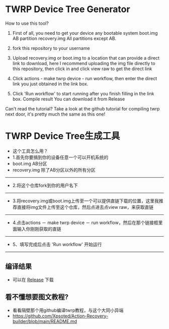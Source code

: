 # TWRP Device Tree Generator

How to use this tool?

1. First of all, you need to get your device any bootable system
boot.img AB partition
recovery.img All partitions except AB.

3. fork this repository to your username

4. Upload recovery.img or boot.img to a location that can provide a direct link to download, here I recommend uploading the img file directly to this repository, then click in and click view raw to get the direct link

5. Click actions - make twrp device - run workflow, then enter the direct link you just obtained in the link box.

6. Click 'Run workflow' to start running after you finish filling in the link box.
Compile result
You can download it from Release

Can't read the tutorial?
Take a look at the github tutorial for compiling twrp next door, it's pretty much the same as this one!



# TWRP Device Tree生成工具
- 这个工具怎么用？
- 1.首先你要搞到你的设备任意一个可以开机系统的
- boot.img AB分区 
- recovery.img 除了AB分区以外的所有分区 

-----

- 2.将这个仓库fork到你的用户名下

-----

- 3.将recovery.img或boot.img上传至一个可以提供直链下载的位置，这里我推荐直接将img文件上传至这个仓库，然后点进去点view raw，来获取直链

-----

- 4.点击actions － make twrp device － run workflow，然后在那个链接框里面输入你刚刚获取的直链

-----

 - 5、填写完成后点击 'Run workflow' 开始运行

-----
## 编译结果
- 可以在 [Release](../../releases) 下载

## 看不懂想要图文教程?
- 看看隔壁那个用github编译twrp教程，与这个大同小异端
- https://github.com/Xpsoted/Action-Recovery-builder/blob/main/README.md
